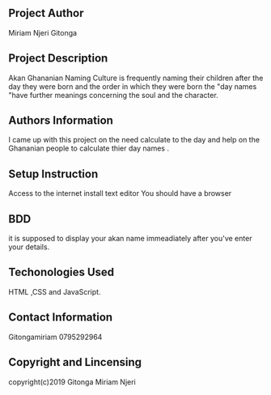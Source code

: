 ## Project Author
Miriam Njeri Gitonga 
## Project Description
Akan Ghananian Naming Culture is frequently naming their children after the day they were born and the order in
which they were born  the "day names "have further meanings concerning the soul and the character.
## Authors Information
I came up with this project on the need calculate to the day and help on the Ghananian people to calculate thier day names .
## Setup Instruction 
Access to the internet
install text editor
You should have a browser
## BDD
it is supposed to display your akan name immeadiately after you've  enter your details.
## Techonologies Used
HTML ,CSS and JavaScript.
## Contact Information
Gitongamiriam 0795292964
## Copyright and Lincensing 
copyright(c)2019 Gitonga Miriam Njeri

